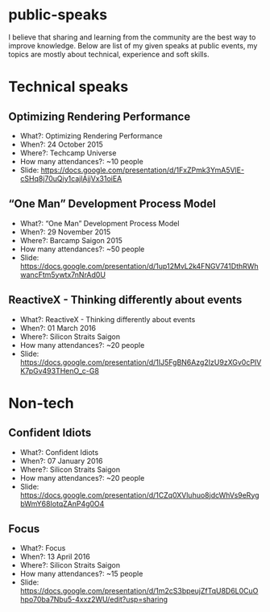 # public-speaks
I believe that sharing and learning from the community are the best way to improve
knowledge. Below are list of my given speaks at public events, my topics are mostly about
technical, experience and soft skills.

# Technical speaks
## Optimizing Rendering Performance
- What?: Optimizing Rendering Performance
- When?: 24 October 2015
- Where?: Techcamp Universe
- How many attendances?: ~10 people
- Slide: https://docs.google.com/presentation/d/1FxZPmk3YmA5VlE-cSHq8j70uQiy1cajlAjjVx31oiEA

## “One Man” Development Process Model
- What?: “One Man” Development Process Model
- When?: 29 November 2015
- Where?: Barcamp Saigon 2015
- How many attendances?: ~50 people
- Slide: https://docs.google.com/presentation/d/1up12MvL2k4FNGV741DthRWhwancFtm5ywtx7nNrAd0U

## ReactiveX - Thinking differently about events
- What?: ReactiveX - Thinking differently about events
- When?: 01 March 2016
- Where?: Silicon Straits Saigon
- How many attendances?: ~20 people
- Slide: https://docs.google.com/presentation/d/1IJ5FgBN6Azg2IzU9zXGv0cPIVK7pGv493THenO_c-G8


# Non-tech

## Confident Idiots
- What?: Confident Idiots
- When?: 07 January 2016
- Where?: Silicon Straits Saigon
- How many attendances?: ~20 people
- Slide: https://docs.google.com/presentation/d/1CZq0XVluhuo8jdcWhVs9eRygbWmY68IotqZAnP4g0O4

## Focus
- What?: Focus
- When?: 13 April 2016
- Where?: Silicon Straits Saigon
- How many attendances?: ~15 people
- Slide: https://docs.google.com/presentation/d/1m2cS3bpeujZfTqU8D6L0CuOhpo70ba7Nbu5-4xxz2WU/edit?usp=sharing
